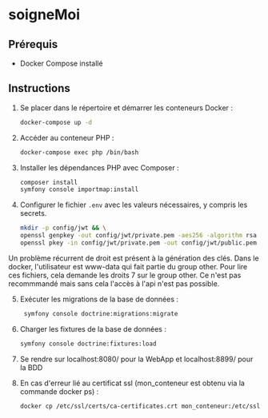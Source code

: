 # soigneMoi

## Prérequis
- Docker Compose installé

## Instructions
1. Se placer dans le répertoire et démarrer les conteneurs Docker :
    ```bash
    docker-compose up -d
    ```

2. Accéder au conteneur PHP :
    ```bash
    docker-compose exec php /bin/bash
    ```

3. Installer les dépendances PHP avec Composer :
    ```bash
    composer install
    symfony console importmap:install
    ```

4. Configurer le fichier `.env` avec les valeurs nécessaires, y compris les secrets.
    ```bash
    mkdir -p config/jwt && \
    openssl genpkey -out config/jwt/private.pem -aes256 -algorithm rsa -pkeyopt rsa_keygen_bits:4096 && \
    openssl pkey -in config/jwt/private.pem -out config/jwt/public.pem -pubout
    ```
    
Un problème récurrent de droit est présent à la génération des clés.
Dans le docker, l'utilisateur est www-data qui fait partie du group other. Pour lire ces fichiers, cela demande les droits 7 sur le group other.
Ce n'est pas recommmandé mais sans cela l'accès à l'api n'est pas possible. 

5. Exécuter les migrations de la base de données :
   ```bash
    symfony console doctrine:migrations:migrate
    ```

6. Charger les fixtures de la base de données :
    ```bash
    symfony console doctrine:fixtures:load
    ```
7. Se rendre sur localhost:8080/ pour la WebApp et localhost:8899/ pour la BDD

8. En cas d'erreur lié au certificat ssl (mon_conteneur est obtenu via la commande docker ps) :
    ```bash
   docker cp /etc/ssl/certs/ca-certificates.crt mon_conteneur:/etc/ssl/certs/ca-certificates.crt
    ```
